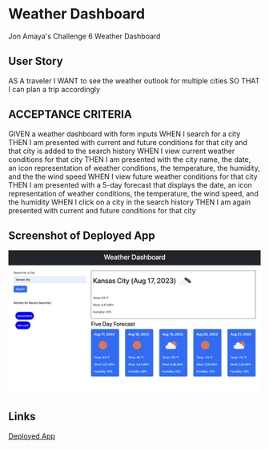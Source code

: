 # Weather Dashboard
Jon Amaya's Challenge 6 Weather Dashboard

## User Story
AS A traveler
I WANT to see the weather outlook for multiple cities
SO THAT I can plan a trip accordingly
## ACCEPTANCE CRITERIA
GIVEN a weather dashboard with form inputs
WHEN I search for a city
THEN I am presented with current and future conditions for that city and that city is added to the search history
WHEN I view current weather conditions for that city
THEN I am presented with the city name, the date, an icon representation of weather conditions, the temperature, the humidity, and the the wind speed
WHEN I view future weather conditions for that city
THEN I am presented with a 5-day forecast that displays the date, an icon representation of weather conditions, the temperature, the wind speed, and the humidity
WHEN I click on a city in the search history
THEN I am again presented with current and future conditions for that city





## Screenshot of Deployed App
![Screenshot](assets/imgs/weather-dashb%20oard.png)

## Links
[Deployed App](https://jmarkamaya.github.io/weather-dashboard/)
